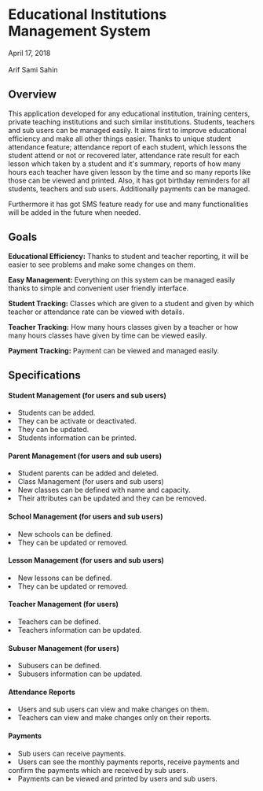 # Educational Institutions Management System

<p>April 17, 2018 <br><br>Arif Sami Sahin</p>

<h2>Overview</h2>
<p>This application developed for any educational institution, training centers, private teaching institutions and such similar institutions. Students, teachers and sub users can be managed easily. It aims first to improve educational efficiency and make all other  things easier. Thanks to unique student attendance feature; attendance report of each student, which lessons the student attend or not or recovered later, attendance rate result for each lesson which taken by a student and it's summary, reports of how many hours each teacher have given lesson by the time and so many reports like those can be viewed and printed. Also, it has got birthday reminders for all students, teachers and sub users. Additionally payments can be managed.</p>
<p>Furthermore it has got SMS feature ready for use and many functionalities will be added in the future when needed.</p>

<h2>Goals</h2>
<p><b>Educational Efficiency:</b> Thanks to student and teacher reporting, it will be easier to see problems and make some changes on them.</p>
<p><b>Easy Management:</b> Everything on this system can be managed easily thanks to simple and convenient user friendly interface.</p>
<p><b>Student Tracking:</b> Classes which are given to a student and given by which teacher or attendance rate can be viewed with details.</p>
<p><b>Teacher Tracking:</b> How many hours classes given by a teacher or how many hours classes have given by time can be viewed easily.</p>
<p><b>Payment Tracking:</b> Payment can be viewed and managed easily.</p>

<h2>Specifications</h2>
<h4>Student Management (for users and sub users)</h4>
<li>Students can be added.</li>
<li>They can be activate or deactivated.</li>
<li>They can be updated.</li>
<li>Students information can be printed.</li>

<h4>Parent Management (for users and sub users)</h4>
<li>Student parents can be added and deleted.</li>
<li>Class Management (for users and sub users)</li>
<li>New classes can be defined with name and capacity.</li>
<li>Their attributes can be updated and they can be removed.</li>

<h4>School Management (for users and sub users)</h4>
<li>New schools can be defined.</li>
<li>They can be updated or removed.</li>
<h4>Lesson Management (for users and sub users)</h4>
<li>New lessons can be defined.</li>
<li>They can be updated or removed.</li>
<h4>Teacher Management (for users)</h4>
<li>Teachers can be defined.</li>
<li>Teachers information can be updated.</li>
<h4>Subuser Management (for users)</h4>
<li>Subusers can be defined.</li>
<li>Subusers information can be updated.</li>
<h4>Attendance Reports</h4>
<li>Users and sub users can view and make changes on them.</li>
<li>Teachers can view and make changes only on their reports.</li>
<h4>Payments</h4>
<li>Sub users can receive payments.</li>
<li>Users can see the monthly payments reports, receive payments and confirm the payments which are received by sub users.</li>
<li>Payments can be viewed and printed by users and sub users.</li>
